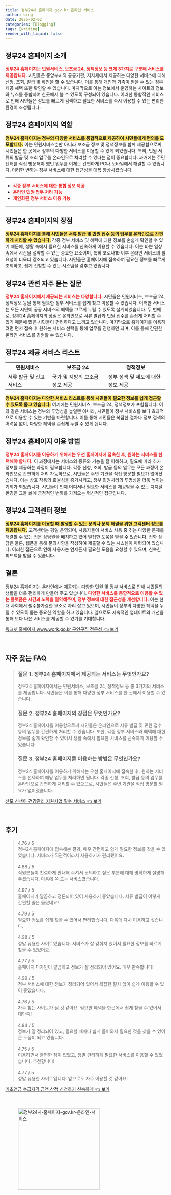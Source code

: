 ```yaml
---
title: 정부24시 홈페이지 gov.kr 온라인 서비스
author: bing
date: 2025-02-02
categories: [Blogging]
tags: [writing]
render_with_liquid: false
---
```



<h2 id='정부24-홈페이지-소개'>정부24 홈페이지 소개</h2>

<p><b><span style="color: #ee2323;">정부24 홈페이지는 민원서비스, 보조금 24, 정책정보 등 크게 3가지로 구분해 서비스를 제공합니다.</span></b> 시민들은 중앙부처와 공공기관, 지자체에서 제공하는 다양한 서비스에 대해 신청, 조회, 발급 및 확인을 할 수 있습니다. 이를 통해 개인과 가족이 받을 수 있는 정부 제공 혜택 또한 확인할 수 있습니다. 마지막으로 이는 정보에서 운영하는 사이트의 정보와 뉴스를 통합하여 한곳에서 볼 수 있도록 구성되어 있습니다. 이러한 통합적인 서비스로 인해 시민들은 정보를 빠르게 검색하고 필요한 서비스를 즉시 이용할 수 있는 편리한 환경이 조성됩니다.</p>

<h2 id='정부24-역할'>정부24 홈페이지의 역할</h2>

<p><b><span style="background-color: #ffe066;">정부24 홈페이지는 정부의 다양한 서비스를 통합적으로 제공하여 시민들에게 편의를 도모합니다.</span></b> 이는 민원서비스뿐만 아니라 보조금 정보 및 정책정보를 함께 제공함으로써, 시민들은 한 곳에서 정부의 다양한 서비스를 이용할 수 있게 되었습니다. 특히, 민원 서류의 발급 및 조회 업무를 온라인으로 처리할 수 있다는 점이 중요합니다. 과거에는 주민센터를 직접 방문해야 했던 업무를 이제는 간편하게 PC나 모바일에서 해결할 수 있습니다. 이러한 변화는 정부 서비스에 대한 접근성을 대폭 향상시켰습니다.</p>

<hr />

<ul>
    <li><b><span style="color: #ee2323;">각종 정부 서비스에 대한 통합 정보 제공</span></b></li>
    <li><b><span style="color: #ee2323;">온라인 민원 업무 처리 가능</span></b></li>
    <li><b><span style="color: #ee2323;">개인화된 정부 서비스 이용 가능</span></b></li>
</ul>

<hr />

<h2 id='정부24-장점'>정부24 홈페이지의 장점</h2>

<p><b><span style="background-color: #ffe066;">정부24 홈페이지를 통해 시민들은 서류 발급 및 민원 접수 등의 업무를 온라인으로 간편하게 처리할 수 있습니다.</span></b> 각종 정부 서비스 및 혜택에 대한 정보를 손쉽게 확인할 수 있기 때문에, 생활 속에서 필요한 서비스를 신속하게 이용할 수 있습니다. 이는 바쁜 일상 속에서 시간을 절약할 수 있는 중요한 요소이며, 특히 코로나19 이후 온라인 서비스의 필요성이 더욱더 강조되고 있습니다. 시민들은 홈페이지에 접속하여 필요한 정보를 빠르게 조회하고, 쉽게 신청할 수 있는 시스템을 갖추고 있습니다.</p>

<h2 id='자주묻는질문'>정부24 관련 자주 묻는 질문</h2>

<p><b><span style="color: #ee2323;">정부24 홈페이지에서 제공되는 서비스는 다양합니다.</span></b> 시민들은 민원서비스, 보조금 24, 정책정보 등을 통해 필요한 정부 서비스를 쉽게 찾고 이용할 수 있습니다. 이러한 서비스는 모든 시민이 공공 서비스의 혜택을 고르게 누릴 수 있도록 설계되었습니다. 두 번째로, 정부24 홈페이지의 장점은 온라인으로 서류 발급과 민원 접수를 손쉽게 처리할 수 있기 때문에 많은 시민들이 편리하다고 느끼고 있습니다. 마지막으로 홈페이지를 이용하려면 먼저 접속 후 원하는 서비스 선택을 통해 업무를 진행하면 되며, 이를 통해 간편한 온라인 서비스를 경험할 수 있습니다.</p>

<h2 id='서비스-리스트'>정부24 제공 서비스 리스트</h2>

<table>
    <tr>
        <td style="text-align: center; height: 17px;"><b>민원서비스</b></td>
        <td style="text-align: center; height: 17px;"><b>보조금 24</b></td>
        <td style="text-align: center; height: 17px;"><b>정책정보</b></td>
    </tr>
    <tr>
        <td>서류 발급 및 신고 서비스</td>
        <td>국가 및 지방의 보조금 정보 제공</td>
        <td>정부 정책 및 제도에 대한 정보 제공</td>
    </tr>
</table>

<p><b><span style="background-color: #ffe066;">정부24 홈페이지는 다양한 서비스 리스트를 통해 시민들이 필요한 정보를 쉽게 접근할 수 있도록 돕고 있습니다.</span></b> 여기에는 민원서비스, 보조금 24, 정책정보가 포함됩니다. 이와 같은 서비스는 정부의 투명성을 높일뿐 아니라, 시민들이 정부 서비스를 보다 효과적으로 이용할 수 있는 기반을 마련합니다. 이를 통해 시민들은 복잡한 절차나 정보 검색의 어려움 없이, 다양한 혜택을 손쉽게 누릴 수 있게 됩니다.</p>

<h2 id='이용방법'>정부24 홈페이지 이용 방법</h2>

<p><b><span style="color: #ee2323;">정부24 홈페이지를 이용하기 위해서는 우선 홈페이지에 접속한 후, 원하는 서비스를 선택해야 합니다.</span></b> 이 과정에서는 서비스의 종류와 기능을 잘 이해하고, 필요에 따라 추가 정보를 제공하는 과정이 필요합니다. 각종 신청, 조회, 발급 등의 업무는 모든 과정이 온라인으로 간편하게 처리 가능하므로, 시민들은 주변 기관을 직접 방문할 필요가 없어졌습니다. 이는 상호 작용의 효율성을 증가시키고, 정부 민원처리의 투명성을 더욱 높이는 기회가 되었습니다. 시민들이 언제 어디서나 필요한 서비스를 제공받을 수 있는 디지털 환경은 그들 삶에 긍정적인 변화를 가져오는 혁신적인 접근입니다.</p>

<h2 id='고객센터-정보'>정부24 고객센터 정보</h2>

<p><b><span style="background-color: #ffe066;">정부24 홈페이지를 이용할 때 발생할 수 있는 문의나 문제 해결을 위한 고객센터 정보를 제공합니다.</span></b> 고객센터는 평일 운영되며, 사용자들이 서비스 사용 중 겪는 다양한 문제를 해결할 수 있는 전문 상담원을 배치하고 있어 밀접한 도움을 받을 수 있습니다. 전화 상담은 물론, 웹폼을 통해 문의사항을 작성하여 제출할 수 있는 시스템이 마련되어 있습니다. 이러한 접근으로 인해 사용자는 언제든지 필요한 도움을 요청할 수 있으며, 신속한 피드백을 받을 수 있습니다.</p>

<h2 id='결론'>결론</h2>

<p>정부24 홈페이지는 온라인에서 제공되는 다양한 민원 및 정부 서비스로 인해 시민들의 생활을 더욱 편리하게 만들어 주고 있습니다. <b><span style="color: #ee2323;">다양한 서비스를 통합적으로 이용할 수 있는 플랫폼은 시간과 노력을 절약해주며, 정부 정보에 대한 접근성을 개선합니다.</span></b> 이는 현대 사회에서 필수불가결한 요소로 자리 잡고 있으며, 시민들이 정부의 다양한 혜택을 누릴 수 있도록 돕는 중요한 역할을 하고 있습니다. 앞으로도 지속적인 업데이트와 개선을 통해 보다 나은 서비스를 제공할 수 있기를 기대합니다.</p>


<p><a class="click-button" title="워크넷 홈페이지 www.work.go.kr 구인구직 전문성" href="https://afficreate.github.io/posts/%EC%9B%8C%ED%81%AC%EB%84%B7-%ED%99%88%ED%8E%98%EC%9D%B4%EC%A7%80-www.work.go.kr-%EA%B5%AC%EC%9D%B8%EA%B5%AC%EC%A7%81-%EC%A0%84%EB%AC%B8%EC%84%B1/" rel="dofollow">워크넷 홈페이지 www.work.go.kr 구인구직 전문성 👈 보기</a></p><br>
<h2 id='자주_찾는_FAQ'>자주 찾는 FAQ</h2>
<div itemscope="" itemtype="https://schema.org/FAQPage"> 
<blockquote> 
<div itemscope="" itemprop="mainEntity" itemtype="https://schema.org/Question"> 
<h3 itemprop="name">질문 1. 정부24 홈페이지에서 제공되는 서비스는 무엇인가요?</h3> 
<div itemscope="" itemprop="acceptedAnswer" itemtype="https://schema.org/Answer"> 
<span itemprop="text"> 
<p>정부24 홈페이지에서는 민원서비스, 보조금 24, 정책정보 등 총 3가지의 서비스를 제공합니다. 시민들은 이를 통해 다양한 정부 서비스를 한 곳에서 이용할 수 있습니다.</p> 
</span> 
</div> 
</div> 
<div itemscope="" itemprop="mainEntity" itemtype="https://schema.org/Question"> 
<h3 itemprop="name">질문 2. 정부24 홈페이지의 장점은 무엇인가요?</h3> 
<div itemscope="" itemprop="acceptedAnswer" itemtype="https://schema.org/Answer"> 
<span itemprop="text"> 
<p>정부24 홈페이지를 이용함으로써 시민들은 온라인으로 서류 발급 및 민원 접수 등의 업무를 간편하게 처리할 수 있습니다. 또한, 각종 정부 서비스와 혜택에 대한 정보를 쉽게 확인할 수 있어서 생활 속에서 필요한 서비스를 신속하게 이용할 수 있습니다.</p> 
</span> 
</div> 
</div> 
<div itemscope="" itemprop="mainEntity" itemtype="https://schema.org/Question"> 
<h3 itemprop="name">질문 3. 정부24 홈페이지를 이용하는 방법은 무엇인가요?</h3> 
<div itemscope="" itemprop="acceptedAnswer" itemtype="https://schema.org/Answer"> 
<span itemprop="text"> 
<p>정부24 홈페이지를 이용하기 위해서는 우선 홈페이지에 접속한 후, 원하는 서비스를 선택하여 해당 업무를 처리하면 됩니다. 각종 신청, 조회, 발급 등의 업무를 온라인으로 간편하게 처리할 수 있으므로, 시민들은 주변 기관을 직접 방문할 필요가 없어졌습니다.</p> 
</span> 
</div> 
</div> 
</blockquote> 
</div>
<p><a class="click-button" title="산모 신생아 건강관리 지원사업 필수 서비스" href="https://afficreate.github.io/posts/%EC%82%B0%EB%AA%A8-%EC%8B%A0%EC%83%9D%EC%95%84-%EA%B1%B4%EA%B0%95%EA%B4%80%EB%A6%AC-%EC%A7%80%EC%9B%90%EC%82%AC%EC%97%85-%ED%95%84%EC%88%98-%EC%84%9C%EB%B9%84%EC%8A%A4/" rel="dofollow">산모 신생아 건강관리 지원사업 필수 서비스 👈 보기</a></p><br>
<h2 id='후기'>후기</h2>
<div itemscope itemtype="https://schema.org/Product">
  <blockquote>
  <div itemprop="review" itemscope itemtype="https://schema.org/Review">
      <div itemprop="reviewRating" itemscope itemtype="https://schema.org/Rating"> <span itemprop="ratingValue">4.76</span> / <span itemprop="bestRating">5</span> </div>
      <span itemprop="reviewBody">정부24 홈페이지에 접속해본 결과, 매우 간편하고 쉽게 필요한 정보를 찾을 수 있었습니다. 서비스가 직관적이라서 사용하기가 편리했어요.</span>
  </div>
  <br>
  <div itemprop="review" itemscope itemtype="https://schema.org/Review">
      <div itemprop="reviewRating" itemscope itemtype="https://schema.org/Rating"> <span itemprop="ratingValue">4.88</span> / <span itemprop="bestRating">5</span> </div>
      <span itemprop="reviewBody">직원분들이 친절하게 안내해 주셔서 문의하고 싶은 부분에 대해 명확하게 설명해 주셨습니다. 마음에 쏙 드는 서비스였습니다.</span>
  </div>
  <br>
  <div itemprop="review" itemscope itemtype="https://schema.org/Review">
      <div itemprop="reviewRating" itemscope itemtype="https://schema.org/Rating"> <span itemprop="ratingValue">4.97</span> / <span itemprop="bestRating">5</span> </div>
      <span itemprop="reviewBody">홈페이지가 깔끔하고 정돈되어 있어 사용하기 좋았습니다. 서류 발급이 이렇게 간편할 줄은 몰랐네요!</span>
  </div>
  <br>
  <div itemprop="review" itemscope itemtype="https://schema.org/Review">
      <div itemprop="reviewRating" itemscope itemtype="https://schema.org/Rating"> <span itemprop="ratingValue">4.79</span> / <span itemprop="bestRating">5</span> </div>
      <span itemprop="reviewBody">필요한 정보를 쉽게 찾을 수 있어서 편리했습니다. 다음에 다시 이용하고 싶습니다.</span>
  </div>
  <br>
  <div itemprop="review" itemscope itemtype="https://schema.org/Review">
      <div itemprop="reviewRating" itemscope itemtype="https://schema.org/Rating"> <span itemprop="ratingValue">4.98</span> / <span itemprop="bestRating">5</span> </div>
      <span itemprop="reviewBody">정말 유용한 사이트였습니다. 서비스가 잘 갖춰져 있어서 필요한 정보를 빠르게 찾을 수 있었어요.</span>
  </div>
  <br>
  <div itemprop="review" itemscope itemtype="https://schema.org/Review">
      <div itemprop="reviewRating" itemscope itemtype="https://schema.org/Rating"> <span itemprop="ratingValue">4.77</span> / <span itemprop="bestRating">5</span> </div>
      <span itemprop="reviewBody">홈페이지 디자인이 깔끔하고 정보가 잘 정리되어 있어요. 매우 만족합니다!</span>
  </div>
  <br>
  <div itemprop="review" itemscope itemtype="https://schema.org/Review">
      <div itemprop="reviewRating" itemscope itemtype="https://schema.org/Rating"> <span itemprop="ratingValue">4.99</span> / <span itemprop="bestRating">5</span> </div>
      <span itemprop="reviewBody">정부 서비스에 대한 정보가 정리되어 있어서 복잡한 절차 없이 쉽게 이용할 수 있어 좋았습니다.</span>
  </div>
  <br>
  <div itemprop="review" itemscope itemtype="https://schema.org/Review">
      <div itemprop="reviewRating" itemscope itemtype="https://schema.org/Rating"> <span itemprop="ratingValue">4.76</span> / <span itemprop="bestRating">5</span> </div>
      <span itemprop="reviewBody">자주 찾는 사이트가 될 것 같아요. 필요한 혜택을 한곳에서 쉽게 찾을 수 있어서 대만족!</span>
  </div>
  <br>
  <div itemprop="review" itemscope itemtype="https://schema.org/Review">
      <div itemprop="reviewRating" itemscope itemtype="https://schema.org/Rating"> <span itemprop="ratingValue">4.84</span> / <span itemprop="bestRating">5</span> </div>
      <span itemprop="reviewBody">정보가 잘 정리되어 있고, 필요할 때마다 쉽게 들어와서 필요한 것을 찾을 수 있어 큰 도움이 되고 있습니다.</span>
  </div>
  <br>
  <div itemprop="review" itemscope itemtype="https://schema.org/Review">
      <div itemprop="reviewRating" itemscope itemtype="https://schema.org/Rating"> <span itemprop="ratingValue">4.75</span> / <span itemprop="bestRating">5</span> </div>
      <span itemprop="reviewBody">이용하면서 불편한 점이 없었고, 정말 편리하게 필요한 서비스를 이용할 수 있었습니다. 추천합니다!</span>
  </div>
  <br>
  <div itemprop="review" itemscope itemtype="https://schema.org/Review">
      <div itemprop="reviewRating" itemscope itemtype="https://schema.org/Rating"> <span itemprop="ratingValue">4.77</span> / <span itemprop="bestRating">5</span> </div>
      <span itemprop="reviewBody">정말 유용한 사이트입니다. 앞으로도 자주 이용할 것 같아요!</span>
  </div>
  </blockquote>
</div>
<p><a class="click-button" title="기초연금 수급자격 금액 산정 신청하기 신속하게" href="https://afficreate.github.io/posts/%EA%B8%B0%EC%B4%88%EC%97%B0%EA%B8%88-%EC%88%98%EA%B8%89%EC%9E%90%EA%B2%A9-%EA%B8%88%EC%95%A1-%EC%82%B0%EC%A0%95-%EC%8B%A0%EC%B2%AD%ED%95%98%EA%B8%B0-%EC%8B%A0%EC%86%8D%ED%95%98%EA%B2%8C/" rel="dofollow">기초연금 수급자격 금액 산정 신청하기 신속하게 👈 보기</a></p><br>
<figure class="image"><img src="https://afficreate.github.io/assets/img/thumbnail/정부24시-홈페이지-gov.kr-온라인-서비스.webp" alt="정부24시-홈페이지-gov.kr-온라인-서비스" width="256" height="256"></figure>